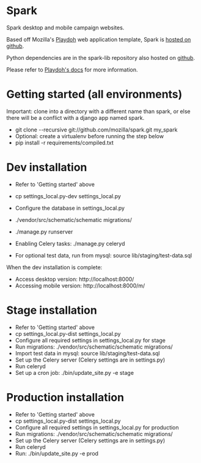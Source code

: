 Spark
=====

Spark desktop and mobile campaign websites.


Based off Mozilla's [Playdoh][github-playdoh] web application template,
Spark is [hosted on github][github-spark]. 

Python dependencies are in the spark-lib repository also hosted on [github][github-sparklib].

Please refer to [Playdoh's docs][github-playdoh] for more information.

[github-playdoh]: http://github.com/mozilla/playdoh
[github-spark]: http://github.com/mozilla/spark
[github-sparklib]: http://github.com/mozilla/spark-lib


Getting started (all environments)
==================================

Important: clone into a directory with a different name than spark,
or else there will be a conflict with a django app named spark.

* git clone --recursive git://github.com/mozilla/spark.git my_spark
* Optional: create a virtualenv before running the step below
* pip install -r requirements/compiled.txt


Dev installation
================

* Refer to 'Getting started' above
* cp settings_local.py-dev settings_local.py
* Configure the database in settings_local.py
* ./vendor/src/schematic/schematic migrations/ 
* ./manage.py runserver

* Enabling Celery tasks: ./manage.py celeryd
* For optional test data, run from mysql: source lib/staging/test-data.sql

When the dev installation is complete:
* Access desktop version: http://localhost:8000/
* Accessing mobile version: http://localhost:8000/m/


Stage installation
==================

* Refer to 'Getting started' above
* cp settings_local.py-dist settings_local.py
* Configure all required settings in settings_local.py for stage
* Run migrations: ./vendor/src/schematic/schematic migrations/ 
* Import test data in mysql: source lib/staging/test-data.sql
* Set up the Celery server (Celery settings are in settings.py)
* Run celeryd
* Set up a cron job: ./bin/update_site.py -e stage


Production installation
=======================

* Refer to 'Getting started' above
* cp settings_local.py-dist settings_local.py
* Configure all required settings in settings_local.py for production
* Run migrations: ./vendor/src/schematic/schematic migrations/ 
* Set up the Celery server (Celery settings are in settings.py)
* Run celeryd
* Run: ./bin/update_site.py -e prod

